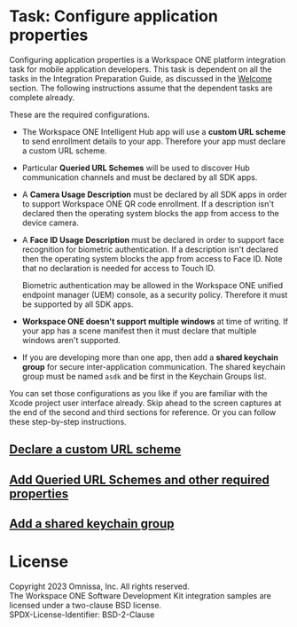 # Task: Configure application properties
Configuring application properties is a Workspace ONE platform integration task
for mobile application developers. This task is dependent on all the tasks in
the Integration Preparation Guide, as discussed in
the [Welcome](../01Welcome/readme.md)
section. The following instructions assume that the dependent tasks are complete
already.

These are the required configurations.

-   The Workspace ONE Intelligent Hub app will use a **custom URL scheme** to
    send enrollment details to your app. Therefore your app must declare a
    custom URL scheme.

-   Particular **Queried URL Schemes** will be used to discover Hub
    communication channels and must be declared by all SDK apps.

-   A **Camera Usage Description** must be declared by all SDK apps in order to
    support Workspace ONE QR code enrollment. If a description isn't declared
    then the operating system blocks the app from access to the device camera.

-   A **Face ID Usage Description** must be declared in order to support face
    recognition for biometric authentication. If a description isn't declared
    then the operating system blocks the app from access to Face ID. Note that
    no declaration is needed for access to Touch ID.
    
    Biometric authentication may be allowed in the Workspace ONE unified
    endpoint manager (UEM) console, as a security policy. Therefore it must be
    supported by all SDK apps.

-   **Workspace ONE doesn't support multiple windows** at time of writing. If
    your app has a scene manifest then it must declare that multiple windows
    aren't supported.

-   If you are developing more than one app, then add a
    **shared keychain group** for secure inter-application communication. The
    shared keychain group must be named `asdk` and be first in the Keychain
    Groups list.

You can set those configurations as you like if you are familiar with the Xcode
project user interface already. Skip ahead to the screen captures at the end of
the second and third sections for reference. Or you can follow these
step-by-step instructions.

## [Declare a custom URL scheme](01Declare-a-custom-URL-scheme/readme.md)

## [Add Queried URL Schemes and other required properties](02Add-Queried-URL-Schemes-and-other-required-properties/readme.md)

## [Add a shared keychain group](03Add-a-shared-keychain-group/readme.md)

# License
Copyright 2023 Omnissa, Inc. All rights reserved.  
The Workspace ONE Software Development Kit integration samples are licensed
under a two-clause BSD license.  
SPDX-License-Identifier: BSD-2-Clause